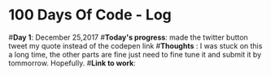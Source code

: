# 100 Days Of Code - Log
#**Day 1**: December 25,2017
#**Today's progress**: made the twitter button tweet my quote instead of the codepen link
#**Thoughts** : I was stuck on this a long time, the other parts are fine just need to fine tune it and submit it by tommorrow. Hopefully. 
#**Link to work**:
